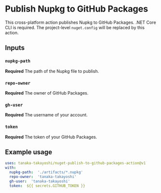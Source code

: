# Publish Nupkg to GitHub Packages

This cross-platform action publishes Nupkg to GitHub Packages. .NET Core CLI is required. The project-level `nuget.config` will be replaced by this action.

## Inputs

### `nupkg-path`

**Required** The path of the Nupkg file to publish.

### `repo-owner`

**Required** The owner of GitHub Packages.

### `gh-user`

**Required** The username of your account.

### `token`

**Required** The token of your GitHub Packages.

## Example usage

```yaml
uses: tanaka-takayoshi/nuget-publish-to-github-packages-action@v1
with:
  nupkg-path:  './artifacts/*.nupkg'
  repo-owner:  'tanaka-takayoshi'
  gh-user:  'tanaka-takayoshi'
  token:  ${{ secrets.GITHUB_TOKEN }}
```